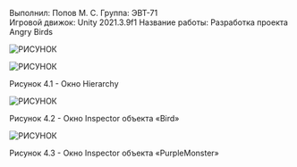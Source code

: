 Выполнил: Попов М. С.
Группа: ЭВТ-71  
Игровой движок: Unity 2021.3.9f1 
Название работы: Разработка проекта Angry Birds




![РИСУНОК](https://gspics.org/images/2022/12/04/0XjomD.png)  

![РИСУНОК](https://gspics.org/images/2022/12/04/0XjpfI.png)

Рисунок 4.1 - Окно Hierarchy 

![РИСУНОК](https://gspics.org/images/2022/12/04/0Xj2ra.png)  

Рисунок 4.2 - Окно Inspector объекта «Bird»

![РИСУНОК](https://gspics.org/images/2022/12/04/0Xj7TQ.png)

Рисунок 4.3 - Окно Inspector объекта «PurpleMonster»


